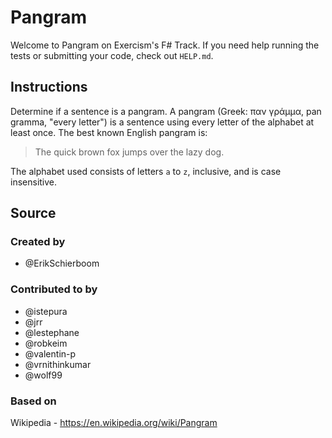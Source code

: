 # Pangram

Welcome to Pangram on Exercism's F# Track.
If you need help running the tests or submitting your code, check out `HELP.md`.

## Instructions

Determine if a sentence is a pangram. A pangram (Greek: παν γράμμα, pan gramma,
"every letter") is a sentence using every letter of the alphabet at least once.
The best known English pangram is:
> The quick brown fox jumps over the lazy dog.

The alphabet used consists of letters `a` to `z`, inclusive, and is case
insensitive.

## Source

### Created by

- @ErikSchierboom

### Contributed to by

- @istepura
- @jrr
- @lestephane
- @robkeim
- @valentin-p
- @vrnithinkumar
- @wolf99

### Based on

Wikipedia - https://en.wikipedia.org/wiki/Pangram